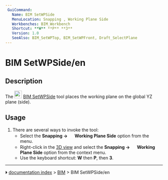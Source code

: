 ```yaml
---
 GuiCommand:
   Name: BIM SetWPSide
   MenuLocation: Snapping , Working Plane Side
   Workbenches: BIM_Workbench
   Shortcut: **W** **P** **3**
   Version: 1.0
   SeeAlso: BIM_SetWPTop, BIM_SetWPFront, Draft_SelectPlane
---
```


# BIM SetWPSide/en

## Description

The <img alt="" src=images/BIM_SetWPSide.svg  style="width:24px;"> [BIM SetWPSide](BIM_SetWPSide.md) tool places the working plane on the global YZ plane (side).

## Usage

1.  There are several ways to invoke the tool:
    -   Select the **Snapping → <img src="images/BIM_SetWPSide.svg" width=16px> Working Plane Side** option from the menu.
    -   Right-click in the [3D view](3D_view.md) and select the **Snapping → <img src="images/BIM_SetWPSide.svg" width=16px> Working Plane Side** option from the context menu.
    -   Use the keyboard shortcut: **W** then **P**, then **3**.



---
⏵ [documentation index](../README.md) > [BIM](BIM_Workbench.md) > BIM SetWPSide/en
